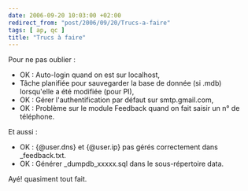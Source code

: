 ```yaml
---
date: 2006-09-20 10:03:00 +02:00
redirect_from: "post/2006/09/20/Trucs-a-faire"
tags: [ ap, qc ]
title: "Trucs à faire"
---
```


Pour ne pas oublier :

* OK : Auto-login quand on est sur localhost,
* Tâche planifiée pour sauvegarder la base de donnée (si .mdb) lorsqu'elle a
été modifiée (pour PI),
* OK : Gérer l'authentification par défaut sur smtp.gmail.com,
* OK : Problème sur le module Feedback quand on fait saisir un n° de
téléphone.

Et aussi :

* OK : {@user.dns} et {@user.ip} pas gérés correctement dans
_feedback.txt.
* OK : Générer _dumpdb_xxxxx.sql dans le sous-répertoire data.

Ayé! quasiment tout fait.
